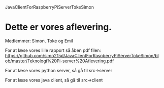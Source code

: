 JavaClientForRaspberryPiServerTokeSimon

# Dette er vores aflevering.

Medlemmer: Simon, Toke og Emil


For at læse vores lille rapport så åben pdf filen: https://github.com/simo215d/JavaClientForRaspberryPiServerTokeSimon/blob/master/Teknologi%20Pi-server%20Aflevering.pdf


For at læse vores python server, så gå til src->server

For at læse vores java client, så gå til src->client
